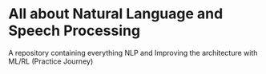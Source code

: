 # All about Natural Language and Speech Processing             
A repository containing everything NLP and Improving the architecture with ML/RL (Practice Journey)
                                     
